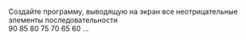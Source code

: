 Создайте программу, выводящую на экран все неотрицательные элементы последовательности  
90 85 80 75 70 65 60 ...